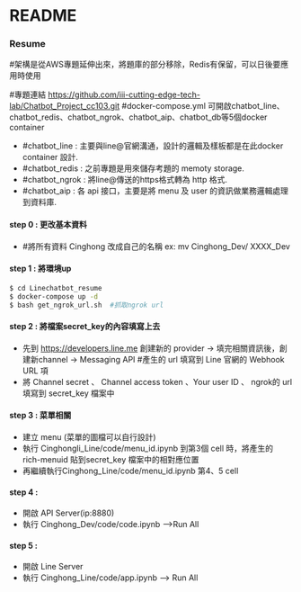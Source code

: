 # README
### Resume


#架構是從AWS專題延伸出來，將題庫的部分移除，Redis有保留，可以日後要應用時使用

#專題連結 https://github.com/iii-cutting-edge-tech-lab/Chatbot_Project_cc103.git
#docker-compose.yml 可開啟chatbot_line、chatbot_redis、chatbot_ngrok、chatbot_aip、chatbot_db等5個docker container
 - #chatbot_line : 主要與line@官網溝通，設計的邏輯及樣板都是在此docker container 設計.
 - #chatbot_redis : 之前專題是用來儲存考題的 memoty storage. 
 - #chatbot_ngrok : 將line@傳送的https格式轉為 http 格式.
 - #chatbot_aip : 各 api 接口，主要是將 menu 及 user 的資訊做業務邏輯處理到資料庫.

#### step 0 : 更改基本資料
 - #將所有資料 Cinghong 改成自己的名稱 
    ex: mv Cinghong_Dev/    XXXX_Dev 

#### step 1 : 將環境up
```sh
$ cd Linechatbot_resume
$ docker-compose up -d
$ bash get_ngrok_url.sh  #抓取ngrok url
```
#### step 2 : 將檔案secret_key的內容填寫上去 
 - 先到 https://developers.line.me 創建新的 provider -> 填完相關資訊後，創建新channel -> Messaging API #產生的 url 填寫到 Line 官網的 Webhook URL 項 
 - 將 Channel secret 、 Channel access token 、Your user ID 、 ngrok的 url 填寫到 secret_key 檔案中
#### step 3 : 菜單相關
 - 建立 menu (菜單的圖檔可以自行設計) 
 - 執行 Cinghongli_Line/code/menu_id.ipynb      到第3個 cell 時，將產生的 rich-menuid               貼到secret_key 檔案中的相對應位置 
 - 再繼續執行Cinghong_Line/code/menu_id.ipynb 第4、5 cell 
 #### step 4 : 
 - 開啟 API Server(ip:8880) 
 - 執行 Cinghong_Dev/code/code.ipynb -->Run   All
 #### step 5 : 
 - 開啟 Line Server 
 - 執行 Cinghong_Line/code/app.ipynb -->     Run All
 


